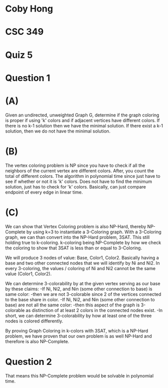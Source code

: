 # Coby Hong
# CSC 349
# Quiz 5

# Question 1

# (A)

Given an undirected, unweighted Graph G, determine if the graph coloring is proper if using 'k' colors and if adjacent vertices have different colors.
If there is no k-1 solution then we have the minimal solution. If there exist a k-1 solution, then we do not have the minimal solution.

# (B)

The vertex coloring problem is NP since you have to check if all the
neighbors of the current vertex are different colors. After, you count
the total of different colors. The algorithm in polynomial time since just
have to see if whether or not it is 'k' colors. Does not have to find the 
minimum solution, just has to check for 'k' colors. 
Basically, can just compare endpoint of every edge in linear time.

# (C)

We can show that Vertex Coloring problem is also NP-Hard, thereby NP-Complete by
using k=3 to instantiate a 3-Coloring graph. With a 3-Coloring graph, we can than
convert into the NP-Hard problem, 3SAT. This still holding true to k-coloring.
k-coloring being NP-Complete by how we check the coloring to show that 3SAT is less than
or equal to 3-Coloring. 

We will produce 3 nodes of value: Base, Color1, Color2.
Basically having a base and two other connected nodes that we will identify by Ni and Ni2.
In every 3-coloring, the values / coloring of Ni and Ni2 cannot be the same value (Color1, Color2).

We can determine 3-colorability by at the given vertex serving as our base by these claims:
    -If Ni, Ni2, and Nin (some other connection to base) is same color:
        -then we are not 3-colorable since 2 of the vertices connected to the base share in color.
    -If Ni, Ni2, and Nin (some other connection to base) are not all the same color:
        -then this aspect of the graph is 3-colorable as distinction of at least 2 colors in the connected nodes exist.
    -In short, we can determine 3-colorability by how at least one of the three nodes is colored differently.

By proving Graph Coloring in k-colors with 3SAT, which is a NP-Hard problem, we have proven that our own problem is
as well NP-Hard and therefore is also NP-Complete.


# Question 2

That means this NP-Complete problem would be solvable in polynomial time.